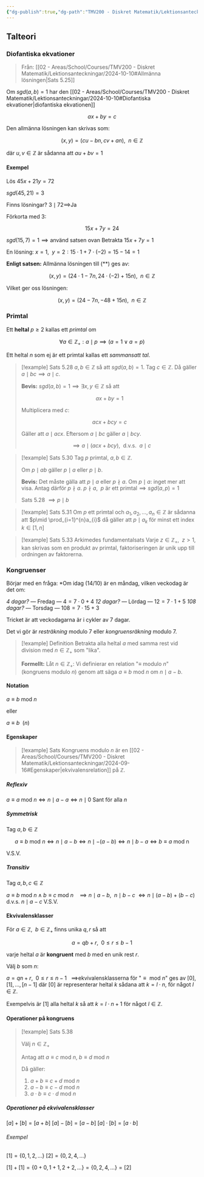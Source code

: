 ```yaml
---
{"dg-publish":true,"dg-path":"TMV200 - Diskret Matematik/Lektionsanteckningar/2024-10-14.md","permalink":"/TMV200 - Diskret Matematik/Lektionsanteckningar/2024-10-14/"}
---
```



## Talteori

### Diofantiska ekvationer

> Från: [[02 - Areas/School/Courses/TMV200 - Diskret Matematik/Lektionsanteckningar/2024-10-10#Allmänna lösningen\|Sats 5.25]]

Om $sgd(a,b)=1$ har den [[02 - Areas/School/Courses/TMV200 - Diskret Matematik/Lektionsanteckningar/2024-10-10#Diofantiska ekvationer\|diofantiska ekvationen]]

$$
ax+by=c
$$

Den allmänna lösningen kan skrivas som:

$$
(x,y)=(cu-bn,cv+an),\enspace n\in \mathbb{Z}
$$

där $u,v\in \mathbb{Z}$ är sådanna att $au+bv=1$

#### Exempel

Lös $45x+21y=72$

$sgd(45,21)=3$

Finns lösningar? $3\mid72\implies$Ja

Förkorta med 3:

$$
15x+7y=24
$$

$sgd(15,7)=1\implies\text{använd satsen ovan}$
Betrakta $15x+7y=1$

En lösning: $x=1,\enspace y=2:15\cdot1+7\cdot(-2)=15-14=1$

**Enligt satsen:** Allmänna lösningen till (\*\*) ges av:

$$
(x,y)=(24\cdot1-7n,24\cdot(-2)+15n),\enspace n\in \mathbb{Z}
$$

Vilket ger oss lösningen:

$$
(x,y)=(24-7n,-48+15n),\enspace n\in \mathbb{Z}
$$

### Primtal

Ett **heltal** $p\geq2$ kallas ett *primtal* om 

$$
\forall{a\in \mathbb{Z}_+}:a\mid p\implies (a=1\lor a=p)
$$

Ett heltal $n$ som ej är ett primtal kallas ett *sammansatt tal*.

> [!example] Sats 5.28
> $a,b\in \mathbb{Z}$ så att $sgd(a,b)=1$.
> Tag $c\in \mathbb{Z}$. Då gäller $a\mid bc\implies a\mid c$.
> 
> **Bevis:**
> $sgd(a,b)=1\implies \exists{x,y\in \mathbb{Z}}$ så att
>
> $$ax+by=1$$
>
> Multiplicera med $c$: 
>
> $$acx+bcy=c$$
>
> Gäller att $a\mid acx$. Eftersom $a\mid bc$ gäller $a\mid bcy$.
>
> $$\enspace\implies a\mid(acx+bcy),\enspace\text{d.v.s.}\enspace a\mid c$$

> [!example] Sats 5.30
> Tag $p$ primtal, $a,b\in \mathbb{Z}$.
> 
> Om $p\mid ab$ gäller $p\mid a$ eller $p\mid b$.
> 
> **Bevis:**
> Det måste gälla att $p\mid a$ eller $p\nmid a$.
> Om $p\mid a$: inget mer att visa.
> Antag därför $p\nmid a$.
> $p\nmid a,\enspace p\text{ är ett primtal}\implies sgd(a,p)=1$
> 
> Sats 5.28 $\implies p\mid b$

> [!example] Sats 5.31
> Om $p$ ett primtal och $a_{1},a_{2},\dots,a_{n}\in \mathbb{Z}$
> är sådanna att $p\mid \prod_{i=1}^{n}a_{i}$
> då gäller att $p\mid a_{k}$ för minst ett index $k\in[1,n]$

> [!example] Sats 5.33 Arkimedes fundamentalsats
> Varje $z\in \mathbb{Z}_+,\enspace z>1$, kan skrivas som en produkt av primtal, faktoriseringen är unik upp till ordningen av faktorerna.

### Kongruenser

Börjar med en fråga: *Om idag (14/10) är en måndag, vilken veckodag är det om:

*4 dagar?* — Fredag — $4=7\cdot0+4$
*12 dagar?* — Lördag — $12=7\cdot1+5$
*108 dagar?* — Torsdag — $108=7\cdot15+3$

Tricket är att veckodagarna är i cykler av 7 dagar.

Det vi gör är *resträkning* modulo 7 eller *kongruensräkning* modulo 7.

> [!example] Definition
> Betrakta alla heltal $a$ med samma rest vid division med $n\in \mathbb{Z}_+$ som "lika".
> 
> **Formellt:**
> Låt $n\in \mathbb{Z}_+$: Vi definierar en relation "$\equiv$ modulo $n$" (kongruens modulo $n$) genom att säga $a\equiv b\text{ mod }n$ om $n\mid a-b$.

#### Notation

$a\equiv b\text{ mod } n$

eller

$a\equiv b\enspace(n)$

#### Egenskaper

> [!example] Sats
> Kongruens modulo $n$ är en [[02 - Areas/School/Courses/TMV200 - Diskret Matematik/Lektionsanteckningar/2024-09-16#Egenskaper\|ekvivalensrelation]] på $\mathbb{Z}$.

##### Reflexiv

$a\equiv a\text{ mod }n\iff n\mid a-a\iff n\mid0$ Sant för alla $n$

##### Symmetrisk

Tag $a,b\in \mathbb{Z}$

$$
a\equiv b\text{ mod }n\iff n\mid a-b\iff n\mid-(a-b)\iff n\mid b-a\iff b\equiv a\text{ mod n}
$$

V.S.V.

##### Transitiv

Tag $a,b,c\in \mathbb{Z}$

$a\equiv b\text{ mod }n\land b\equiv c\text{ mod }n$
$\enspace\implies n\mid a-b,\enspace n\mid b-c$
$\iff n\mid(a-b)+(b-c)$ d.v.s. $n\mid a-c$ V.S.V.

#### Ekvivalensklasser

För $a\in \mathbb{Z},\enspace b\in \mathbb{Z}_+$ finns unika $q,r$ så att

$$
a=qb+r,\enspace 0\leq r\leq b-1
$$

varje heltal $a$ är **kongruent** med $b$ med en unik rest $r$.

Välj $b$ som $n$:

$a=qn+r,\enspace 0\leq r\leq n-1$
$\enspace\implies$ekvivalensklasserna för "$\equiv \text{ mod }n$" ges av $[0],[1],\dots,[n-1]$ där $[0]$ är representerar heltal $k$ sådana att $k=l\cdot n$, för något $l\in \mathbb{Z}$.

Exempelvis är $[1]$ alla heltal $k$ så att $k=l\cdot n+1$ för något $l\in \mathbb{Z}$.

#### Operationer på kongruens

> [!example] Sats 5.38
> 
> Välj $n\in \mathbb{Z}_+$
> 
> Antag att $a\equiv c\text{ mod }n$, $b\equiv d\text{ mod }n$
> 
> Då gäller:
> 1. $a+b\equiv c+d\text{ mod }n$
> 2. $a-b\equiv c-d\text{ mod }n$
> 3. $a\cdot b\equiv c\cdot d\text{ mod }n$

##### Operationer på ekvivalensklasser

$[a]+[b]=[a+b]$
$[a]-[b]=[a-b]$
$[a]\cdot[b]=[a\cdot b]$

###### Exempel

$[1]=\{ 0,1,2,\dots\}$
$[2]=\{0,2,4,\dots\}$

$[1]+[1]=\{ 0+0,1+1,2+2,\dots \}=\{ 0,2,4,\dots \}=[2]$

